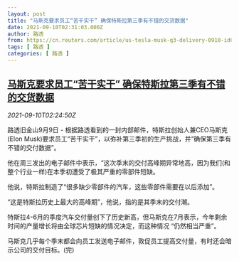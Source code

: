 ```yaml
---
layout: post
title: "马斯克要求员工“苦干实干” 确保特斯拉第三季有不错的交货数据"
date: 2021-09-10T02:31:03.000Z
author: 路透
from: https://cn.reuters.com/article/us-tesla-musk-q3-delivery-0910-idCNKBS2G606X
tags: [ 路透 ]
categories: [ 路透 ]
---
```

<!--1631241063000-->
[马斯克要求员工“苦干实干” 确保特斯拉第三季有不错的交货数据](https://cn.reuters.com/article/us-tesla-musk-q3-delivery-0910-idCNKBS2G606X)
------

<div>
<div><i>2021-09-10T02:24:50Z</i></div><p>路透旧金山9月9日 - 根据路透看到的一封内部邮件，特斯拉创始人兼CEO马斯克(Elon Musk)要求员工“苦干实干”，以弥补第三季初的生产挑战，并“确保第三季有不错的交付数据”。</p><p>他在周三发出的电子邮件中表示，“这次季末的交付高峰期异常地高，因为我们(和整个行业一样)在本季初遭受了极其严重的零部件短缺。</p><p>他说，特斯拉制造了“很多缺少零部件的汽车，这些零部件需要在以后添加”。</p><p>“这是特斯拉历史上最大的高峰期”，他说，指的是其季末的交付潮。</p><p>特斯拉4-6月的季度汽车交付量创下了历史新高，但马斯克在7月表示，今年剩余时间的产量增长将由全球芯片短缺的情况决定，而这种情况 “仍然相当严重”。</p><p>马斯克几乎每个季末都会向员工发送电子邮件，敦促员工提高交付量，有时还会暗示公司的交付目标。(完)</p>
</div>
